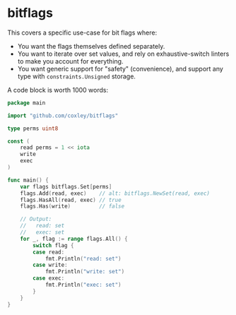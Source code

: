 # bitflags

This covers a specific use-case for bit flags where:

- You want the flags themselves defined separately.
- You want to iterate over set values, and rely on exhaustive-switch linters to make you account for everything.
- You want generic support for "safety" (convenience), and support any type with
  `constraints.Unsigned` storage.

A code block is worth 1000 words:

```go
package main

import "github.com/coxley/bitflags"

type perms uint8

const (
    read perms = 1 << iota
    write
    exec
)

func main() {
	var flags bitflags.Set[perms]
	flags.Add(read, exec)    // alt: bitflags.NewSet(read, exec)
	flags.HasAll(read, exec) // true
	flags.Has(write)         // false

	// Output:
	//   read: set
	//   exec: set
	for _, flag := range flags.All() {
		switch flag {
		case read:
			fmt.Println("read: set")
		case write:
			fmt.Println("write: set")
		case exec:
			fmt.Println("exec: set")
		}
	}
}
```
